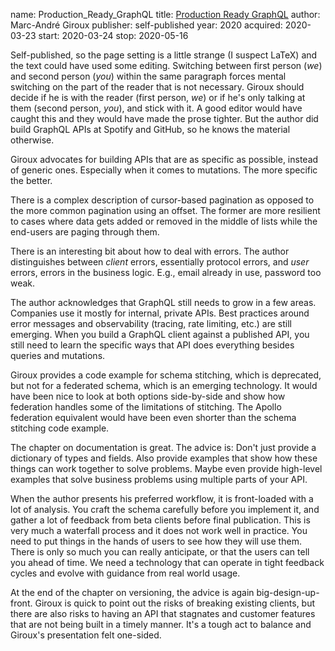 name: Production_Ready_GraphQL
title: [Production Ready GraphQL](https://book.productionreadygraphql.com/)
author: Marc-Andr&eacute; Giroux
publisher: self-published
year: 2020
acquired: 2020-03-23
start: 2020-03-24
stop: 2020-05-16

Self-published, so the page setting is a little strange (I suspect LaTeX) and
the text could have used some editing.  Switching between first person (_we_)
and second person (_you_) within the same paragraph forces mental switching on
the part of the reader that is not necessary.  Giroux should decide if he is
with the reader (first person, _we_) or if he's only talking at them (second
person, _you_), and stick with it.  A good editor would have caught this and
they would have made the prose tighter.  But the author did build GraphQL APIs
at Spotify and GitHub, so he knows the material otherwise.

Giroux advocates for building APIs that are as specific as possible, instead of
generic ones.  Especially when it comes to mutations.  The more specific the
better.

There is a complex description of cursor-based pagination as opposed to the
more common pagination using an offset.  The former are more resilient to cases
where data gets added or removed in the middle of lists while the end-users are
paging through them.

There is an interesting bit about how to deal with errors.  The author
distinguishes between _client_ errors, essentially protocol errors, and _user_
errors, errors in the business logic.  E.g., email already in use, password too
weak.

The author acknowledges that GraphQL still needs to grow in a few areas.
Companies use it mostly for internal, private APIs.  Best practices around error
messages and observability (tracing, rate limiting, etc.) are still emerging.
When you build a GraphQL client against a published API, you still need to learn
the specific ways that API does everything besides queries and mutations.

Giroux provides a code example for schema stitching, which is deprecated, but
not for a federated schema, which is an emerging technology.  It would have been
nice to look at both options side-by-side and show how federation handles some
of the limitations of stitching.  The Apollo federation equivalent would have
been even shorter than the schema stitching code example.

The chapter on documentation is great.  The advice is: Don't just provide a
dictionary of types and fields.  Also provide examples that show how these
things can work together to solve problems.  Maybe even provide high-level
examples that solve business problems using multiple parts of your API.

When the author presents his preferred workflow, it is front-loaded with a lot
of analysis.  You craft the schema carefully before you  implement it, and
gather a lot of feedback from beta clients before final publication.  This is
very much a waterfall process and it does not work well in practice.  You need
to put things in the hands of users to see how they will use them.  There is
only so much you can really anticipate, or that the users can tell you ahead of
time.  We need a technology that can operate in tight feedback cycles and evolve
with guidance from real world usage.

At the end of the chapter on versioning, the advice is again
big-design-up-front.  Giroux is quick to point out the risks of breaking
existing clients, but there are also risks to having an API that stagnates and
customer features that are not being built in a timely manner.  It's a tough act
to balance and Giroux's presentation felt one-sided.
